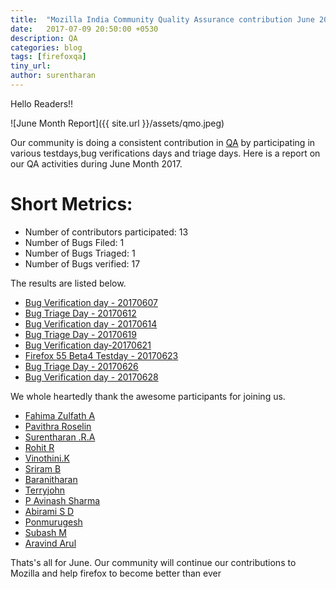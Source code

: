```yaml
---
title:  "Mozilla India Community Quality Assurance contribution June 2017"
date:   2017-07-09 20:50:00 +0530
description: QA
categories: blog
tags: [firefoxqa]
tiny_url:
author: surentharan
---
```


Hello Readers!!

![June Month Report]({{ site.url }}/assets/qmo.jpeg)

Our community is doing a consistent contribution in [QA](http://quality.mozilla.org/) by participating in various testdays,bug verifications days and triage days. Here is a report on our QA activities during June Month 2017.

Short Metrics:
=============
- Number of contributors participated: 13
- Number of Bugs Filed: 1
- Number of Bugs Triaged: 1
- Number of Bugs verified: 17



The results are listed below.

- [Bug Verification day - 20170607](https://public.etherpad-mozilla.org/p/MozillaIN_QA_Bug_Verification_Day_20170607)
- [Bug Triage Day - 20170612](https://public.etherpad-mozilla.org/p/MozillaIN_QA_Bug_Triage_Day_20170612)
- [Bug Verification day - 20170614](https://public.etherpad-mozilla.org/p/MozillaIN_QA_Bug_Verification_Day_20170614)
- [Bug Triage Day - 20170619](https://public.etherpad-mozilla.org/p/MozillaIN_QA_Bug_Triage_Day_20170619)
- [Bug Verification day-20170621](https://public.etherpad-mozilla.org/p/MozillaIN_QA_Bug_Verification_Day_20170621)
- [Firefox 55 Beta4 Testday - 20170623](https://public.etherpad-mozilla.org/p/MozillaIN_QA_Firefox_55_Beta_4_Testday)
- [Bug Triage Day - 20170626](https://public.etherpad-mozilla.org/p/MozillaIN_QA_Bug_Triage_Day_20170626)
- [Bug Verification day - 20170628](https://public.etherpad-mozilla.org/p/MozillaIN_QA_Bug_Verification_Day_20170628)


We whole heartedly thank the awesome participants for joining us.

- [Fahima Zulfath A](https://twitter.com/FahimaZulfath)
- [Pavithra Roselin](https://twitter.com/RoselinPavithra)
- [Surentharan .R.A](https://twitter.com/surentharan7)
- [Rohit R](https://twitter.com/)
- [Vinothini.K](https://twitter.com/vinosri99)
- [Sriram B](https://twitter.com/imSriramB)
- [Baranitharan](https://twitter.com/baranicool)
- [Terryjohn](https://twitter.com/)
- [P Avinash Sharma](https://twitter.com/)
- [Abirami S D](https://twitter.com/)
- [Ponmurugesh](https://twitter.com/)
- [Subash M](https://twitter.com/subahiphop4)
- [Aravind Arul](https://twitter.com/)

Thats's all for June. 
Our community will continue our contributions to Mozilla and help firefox to become better than ever
